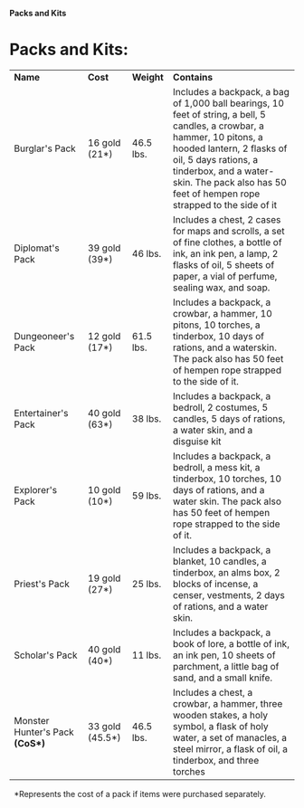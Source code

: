 **Packs and Kits**


# **Packs and Kits:**

|                                   |                  |            |                                                                                                                                                                                                                                                                                |
|-----------------------------------|------------------|------------|--------------------------------------------------------------------------------------------------------------------------------------------------------------------------------------------------------------------------------------------------------------------------------|
| **Name**                          | **Cost**         | **Weight** | **Contains**                                                                                                                                                                                                                                                                   |
| Burglar's Pack                    | 16 gold (21\*)   | 46.5 lbs.  | Includes a backpack, a bag of 1,000 ball bearings, 10 feet of string, a bell, 5 candles, a crowbar, a hammer, 10 pitons, a hooded lantern, 2 flasks of oil, 5 days rations, a tinderbox, and a water-skin. The pack also has 50 feet of hempen rope strapped to the side of it |
| Diplomat's Pack                   | 39 gold (39\*)   | 46 lbs.    | Includes a chest, 2 cases for maps and scrolls, a set of fine clothes, a bottle of ink, an ink pen, a lamp, 2 flasks of oil, 5 sheets of paper, a vial of perfume, sealing wax, and soap.                                                                                      |
| Dungeoneer's Pack                 | 12 gold (17\*)   | 61.5 lbs.  | Includes a backpack, a crowbar, a hammer, 10 pitons, 10 torches, a tinderbox, 10 days of rations, and a waterskin. The pack also has 50 feet of hempen rope strapped to the side of it.                                                                                        |
| Entertainer's Pack                | 40 gold (63\*)   | 38 lbs.    | Includes a backpack, a bedroll, 2 costumes, 5 candles, 5 days of rations, a water skin, and a disguise kit                                                                                                                                                                     |
| Explorer's Pack                   | 10 gold (10\*)   | 59 lbs.    | Includes a backpack, a bedroll, a mess kit, a tinderbox, 10 torches, 10 days of rations, and a water skin. The pack also has 50 feet of hempen rope strapped to the side of it.                                                                                                |
| Priest's Pack                     | 19 gold (27\*)   | 25 lbs.    | Includes a backpack, a blanket, 10 candles, a tinderbox, an alms box, 2 blocks of incense, a censer, vestments, 2 days of rations, and a water skin.                                                                                                                           |
| Scholar's Pack                    | 40 gold (40\*)   | 11 lbs.    | Includes a backpack, a book of lore, a bottle of ink, an ink pen, 10 sheets of parchment, a little bag of sand, and a small knife.                                                                                                                                             |
| Monster Hunter's Pack **(CoS\*)** | 33 gold (45.5\*) | 46.5 lbs.  | Includes a chest, a crowbar, a hammer, three wooden stakes, a holy symbol, a flask of holy water, a set of manacles, a steel mirror, a flask of oil, a tinderbox, and three torches                                                                                            |

 
\*Represents the cost of a pack if items were purchased separately.

 